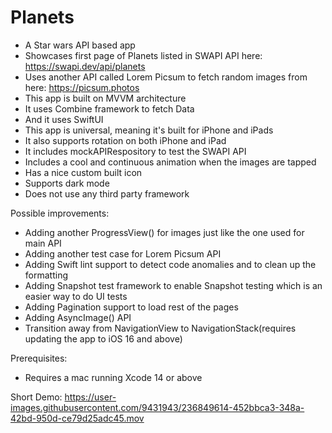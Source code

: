 # Planets
- A Star wars API based app
- Showcases first page of Planets listed in SWAPI API here: https://swapi.dev/api/planets
- Uses another API called Lorem Picsum to fetch random images from here: https://picsum.photos
- This app is built on MVVM architecture 
- It uses Combine framework to fetch Data
- And it uses SwiftUI 
- This app is universal, meaning it's built for iPhone and iPads
- It also supports rotation on both iPhone and iPad
- It includes mockAPIRespository to test the SWAPI API
- Includes a cool and continuous animation when the images are tapped 
- Has a nice custom built icon
- Supports dark mode
- Does not use any third party framework

Possible improvements:
- Adding another ProgressView() for images just like the one used for main API
- Adding another test case for Lorem Picsum API
- Adding Swift lint support to detect code anomalies and to clean up the formatting
- Adding Snapshot test framework to enable Snapshot testing which is an easier way to do UI tests 
- Adding Pagination support to load rest of the pages
- Adding AsyncImage() API 
- Transition away from NavigationView to NavigationStack(requires updating the app to iOS 16 and above)

Prerequisites:
- Requires a mac running Xcode 14 or above

Short Demo:
https://user-images.githubusercontent.com/9431943/236849614-452bbca3-348a-42bd-950d-ce79d25adc45.mov

